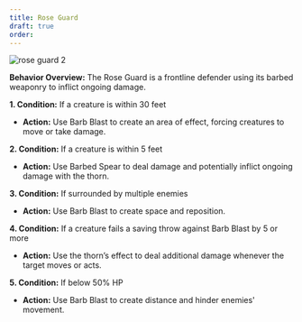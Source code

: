 ```yaml
---
title: Rose Guard
draft: true
order:
---
```

![rose guard 2](https://i0.wp.com/crossheadstudios.com/wp-content/uploads/2022/06/rose-guard-2.jpg?resize=771%2C517&ssl=1 "rose guard 2")

**Behavior Overview:** The Rose Guard is a frontline defender using its barbed weaponry to inflict ongoing damage.

**1. Condition:** If a creature is within 30 feet
- **Action:** Use Barb Blast to create an area of effect, forcing creatures to move or take damage.

**2. Condition:** If a creature is within 5 feet
- **Action:** Use Barbed Spear to deal damage and potentially inflict ongoing damage with the thorn.

**3. Condition:** If surrounded by multiple enemies
- **Action:** Use Barb Blast to create space and reposition.

**4. Condition:** If a creature fails a saving throw against Barb Blast by 5 or more
- **Action:** Use the thorn’s effect to deal additional damage whenever the target moves or acts.

**5. Condition:** If below 50% HP
- **Action:** Use Barb Blast to create distance and hinder enemies' movement.


